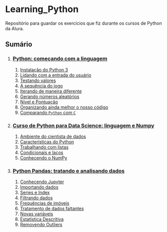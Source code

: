 # Learning_Python

Repositório para guardar os exercícios que fiz durante os cursos de Python da Alura.

## Sumário

1. ### [Python: começando com a linguagem](https://github.com/GuiHalal/Learning_Python/blob/main/Python:%20come%C3%A7ando%20com%20a%20linguagem/Conte%C3%BAdo.md#python-come%C3%A7ando-com-a-linguagem)

   1. [Instalação do Python 3 ](https://github.com/GuiHalal/Learning_Python/blob/main/Python:%20come%C3%A7ando%20com%20a%20linguagem/Conte%C3%BAdo.md)
   2. [Lidando com a entrada do usuário](https://github.com/GuiHalal/Learning_Python/blob/main/Python:%20come%C3%A7ando%20com%20a%20linguagem/Conte%C3%BAdo.md#2---lidando-com-a-entrada-do-usu%C3%A1rio)
   3. [Testando valores](https://github.com/GuiHalal/Learning_Python/blob/main/Python:%20come%C3%A7ando%20com%20a%20linguagem/Conte%C3%BAdo.md#3---testando-valores)
   4. [A sequência do jogo](https://github.com/GuiHalal/Learning_Python/blob/main/Python:%20come%C3%A7ando%20com%20a%20linguagem/Conte%C3%BAdo.md#4---a-sequ%C3%AAncia-do-jogo)
   5. [Iterando de maneira diferente](https://github.com/GuiHalal/Learning_Python/blob/main/Python:%20come%C3%A7ando%20com%20a%20linguagem/Conte%C3%BAdo.md#5---iterando-de-maneira-diferente)
   6. [Gerando números aleatórios](https://github.com/GuiHalal/Learning_Python/blob/main/Python:%20come%C3%A7ando%20com%20a%20linguagem/Conte%C3%BAdo.md#6---gerando-n%C3%BAmeros-aleat%C3%B3rios)
   7. [Nível e Pontuação](https://github.com/GuiHalal/Learning_Python/blob/main/Python:%20come%C3%A7ando%20com%20a%20linguagem/Conte%C3%BAdo.md#7---n%C3%ADvel-e-pontua%C3%A7%C3%A3o)
   8. [Organizando ainda melhor o nosso código](https://github.com/GuiHalal/Learning_Python/blob/main/Python:%20come%C3%A7ando%20com%20a%20linguagem/Conte%C3%BAdo.md#8--organizando-ainda-melhor-o-nosso-c%C3%B3digo)
   9. [Comparando `Python` com `C`](https://github.com/GuiHalal/Learning_Python/blob/main/Python:%20come%C3%A7ando%20com%20a%20linguagem/Conte%C3%BAdo.md#9---comparando-python-com-c)

2. ### [Curso de Python para Data Science: linguagem e Numpy](https://github.com/GuiHalal/Learning_Python/blob/main/Python%20para%20Data%20Science:%20linguagem%20e%20Numpy/Conte%C3%BAdo.md#curso-de-python-para-data-science-linguagem-e-numpy)
  
   1. [Ambiente do cientista de dados](https://github.com/GuiHalal/Learning_Python/blob/main/Python%20para%20Data%20Science:%20linguagem%20e%20Numpy/Conte%C3%BAdo.md#1---ambiente-do-cientista-de-dados)
   2. [Características do Python](https://github.com/GuiHalal/Learning_Python/blob/main/Python%20para%20Data%20Science:%20linguagem%20e%20Numpy/Conte%C3%BAdo.md#2---caracter%C3%ADsticas-do-python)
   3. [Trabalhando com listas](https://github.com/GuiHalal/Learning_Python/blob/main/Python%20para%20Data%20Science:%20linguagem%20e%20Numpy/Conte%C3%BAdo.md#3---trabalhando-com-listas)
   4. [Condicionais e laços](https://github.com/GuiHalal/Learning_Python/blob/main/Python%20para%20Data%20Science:%20linguagem%20e%20Numpy/Conte%C3%BAdo.md#4---condicionais-e-la%C3%A7os)
   5. [Conhecendo o NumPy](https://github.com/GuiHalal/Learning_Python/blob/main/Python%20para%20Data%20Science:%20linguagem%20e%20Numpy/Conte%C3%BAdo.md#5---conhecendo-o-numpy)

3. ### [Python Pandas: tratando e analisando dados](https://github.com/GuiHalal/Learning_Python/blob/main/Python%20Pandas:%20tratando%20e%20analisando%20dados/Conte%C3%BAdo.md#python-pandas-tratando-e-analisando-dados)
  
   1. [Conhecendo Jupyter](https://github.com/GuiHalal/Learning_Python/blob/main/Python%20Pandas:%20tratando%20e%20analisando%20dados/Conte%C3%BAdo.md#1---conhecendo-jupyter)
   2. [Importando dados](https://github.com/GuiHalal/Learning_Python/blob/main/Python%20Pandas:%20tratando%20e%20analisando%20dados/Conte%C3%BAdo.md#2---importando-dados)
   3. [Series e Index](https://github.com/GuiHalal/Learning_Python/blob/main/Python%20Pandas:%20tratando%20e%20analisando%20dados/Conte%C3%BAdo.md#3---series-e-index)
   4. [Filtrando dados](https://github.com/GuiHalal/Learning_Python/blob/main/Python%20Pandas:%20tratando%20e%20analisando%20dados/Conte%C3%BAdo.md#4---filtrando-dados)
   5. [Frequências de imóveis](https://github.com/GuiHalal/Learning_Python/blob/main/Python%20Pandas:%20tratando%20e%20analisando%20dados/Conte%C3%BAdo.md#5---frequ%C3%AAncias-de-im%C3%B3veis)
   6. [Tratamento de dados faltantes](https://github.com/GuiHalal/Learning_Python/blob/main/Python%20Pandas:%20tratando%20e%20analisando%20dados/Conte%C3%BAdo.md#6---tratamento-de-dados-faltantes)
   7. [Novas variáveis](https://github.com/GuiHalal/Learning_Python/blob/main/Python%20Pandas:%20tratando%20e%20analisando%20dados/Conte%C3%BAdo.md#7---novas-vari%C3%A1veis)
   8. [Estatística Descritiva](https://github.com/GuiHalal/Learning_Python/blob/main/Python%20Pandas:%20tratando%20e%20analisando%20dados/Conte%C3%BAdo.md#8---estat%C3%ADstica-descritiva)
   9. [Removendo Outliers](https://github.com/GuiHalal/Learning_Python/blob/main/Python%20Pandas:%20tratando%20e%20analisando%20dados/Conte%C3%BAdo.md#9---removendo-outliers)
